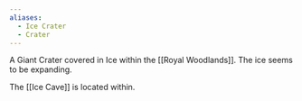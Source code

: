 ```yaml
---
aliases:
  - Ice Crater
  - Crater
---
```

A Giant Crater covered in Ice within the [[Royal Woodlands]]. The ice seems to be expanding.

The [[Ice Cave]] is located within.